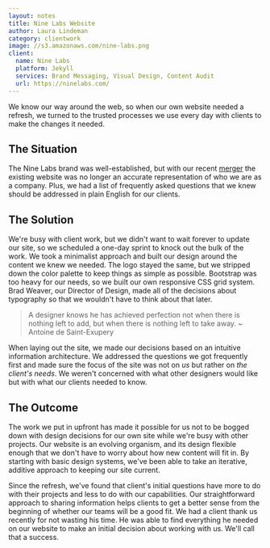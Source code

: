 ```yaml
---
layout: notes
title: Nine Labs Website
author: Laura Lindeman
category: clientwork
image: //s3.amazonaws.com/nine-labs.png
client:
  name: Nine Labs
  platform: Jekyll
  services: Brand Messaging, Visual Design, Content Audit
  url: https://ninelabs.com/
---
```

We know our way around the web, so when our own website needed a refresh, we turned to the trusted processes we use every day with clients to make the changes it needed.  

## The Situation
The Nine Labs brand was well-established, but with our recent [merger](https://ninelabs.com/notes/merger.html) the existing website was no longer an accurate representation of who we are as a company. Plus, we had a list of frequently asked questions that we knew should be addressed in plain English for our clients.

## The Solution
We're busy with client work, but we didn't want to wait forever to update our site, so we scheduled a one-day sprint to knock out the bulk of the work. We took a minimalist approach and built our design around the content we knew we needed. The logo stayed the same, but we stripped down the color palette to keep things as simple as possible. Bootstrap was too heavy for our needs, so we built our own responsive CSS grid system. Brad Weaver, our Director of Design, made all of the decisions about typography so that we wouldn't have to think about that later. 

> A designer knows he has achieved perfection not when there is nothing left to add, but when there is nothing left to take away. ~ Antoine de Saint-Exupery

When laying out the site, we made our decisions based on an intuitive information architecture. We addressed the questions we got frequently first and made sure the focus of the site was not on *us* but rather on *the client's needs*. We weren't concerned with what other designers would like but with what our clients needed to know.

## The Outcome
The work we put in upfront has made it possible for us not to be bogged down with design decisions for our own site while we're busy with other projects. Our website is an evolving organism, and its design flexible enough that we don't have to worry about how new content will fit in. By starting with basic design systems, we've been able to take an iterative, additive approach to keeping our site current.

Since the refresh, we've found that client's initial questions have more to do with their projects and less to do with our capabilities. Our straightforward approach to sharing information helps clients to get a better sense from the beginning of whether our teams will be a good fit. We had a client thank us recently for not wasting his time. He was able to find everything he needed on our website to make an initial decision about working with us. We'll call that a success.
